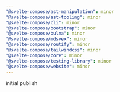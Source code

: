 ```yaml
---
"@svelte-compose/ast-manipulation": minor
"@svelte-compose/ast-tooling": minor
"@svelte-compose/cli": minor
"@svelte-compose/bootstrap": minor
"@svelte-compose/bulma": minor
"@svelte-compose/mdsvex": minor
"@svelte-compose/routify": minor
"@svelte-compose/tailwindcss": minor
"@svelte-compose/core": minor
"@svelte-compose/testing-library": minor
"@svelte-compose/website": minor
---
```


initial publish
